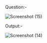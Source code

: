 Question:-

![Screenshot (15)](https://github.com/ak2521/Java-Basic/assets/93378378/4a71e001-3b33-4206-8dbe-0fae531b19cf)


Output:-

![Screenshot (14)](https://github.com/ak2521/Java-Basic/assets/93378378/2f44a651-aa94-42cf-a25d-31d0661455e5)
